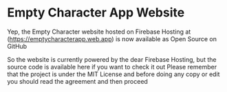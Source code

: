 # Empty Character App Website

Yep, the Empty Character website hosted on Firebase Hosting at (https://emptycharacterapp.web.app) is now available as Open Source on GitHub

So the website is currently powered by the dear Firebase Hosting, but the source code is available here if you want to check it out
Please remember that the project is under the MIT License and before doing any copy or edit you should read the agreement and then proceed
